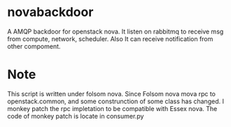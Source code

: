 novabackdoor
============

A AMQP backdoor for openstack nova. 
It listen on rabbitmq to receive msg from compute, network, scheduler.
Also It can receive notification from other compoment.


Note
========

This script is written under folsom nova.
Since Folsom nova mova rpc to openstack.common, and some construnction of some
class has changed. I monkey patch the rpc impletation to be compatible with
Essex nova. The code of monkey patch is locate in consumer.py

